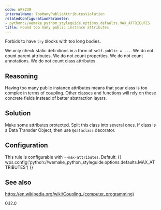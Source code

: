 ```yaml
---
code: WPS230
internalName: TooManyPublicAttributesViolation
relatedConfigurationParameter:
- python://wemake_python_styleguide.options.defaults.MAX_ATTRIBUTES
title: Found too many public instance attributes
---
```


Forbids to have `try` blocks with too long bodies.

We only check static definitions in a form of `self.public = ...`. We do
not count parent attributes. We do not count properties. We do not count
annotations. We do not count class attributes.

## Reasoning
Having too many public instance attributes means that your class is
too complex in terms of coupling. Other classes and functions will
rely on these concrete fields instead of better abstraction layers.

## Solution
Make some attributes protected. Split this class into several ones.
If class is a Data Transder Object, then use `@dataclass` decorator.

## Configuration
This rule is configurable with `--max-attributes`. Default:
{{ wps.config('python://wemake_python_styleguide.options.defaults.MAX_ATTRIBUTES') }}

## See also
<https://en.wikipedia.org/wiki/Coupling_(computer_programming)>

<div class="versionadded">

0.12.0

</div>